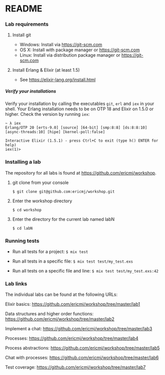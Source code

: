 # README

### Lab requirements

  1. Install git
     - Windows: Install via https://git-scm.com
     - OS X: Install with package manager or https://git-scm.com
     - Linux: Install via distribution package manager or https://git-scm.com

  2. Install Erlang & Elixir (at least 1.5)
     - See https://elixir-lang.org/install.html

##### Verify your installations

Verify your installation by calling the executables `git`, `erl` and `iex` in
your shell. Your Erlang installation needs to be on OTP 18 and Elixir on 1.5.0
or higher. Check the version by running `iex`:

```
~ λ iex
Erlang/OTP 20 [erts-9.0] [source] [64-bit] [smp:8:8] [ds:8:8:10] [async-threads:10] [hipe] [kernel-poll:false]

Interactive Elixir (1.5.1) - press Ctrl+C to exit (type h() ENTER for help)
iex(1)>
```


### Installing a lab

The repository for all labs is found at https://github.com/ericmj/workshop.

  1. git clone from your console

        ```$ git clone git@github.com:ericmj/workshop.git```

  2. Enter the workshop directory

        ```$ cd workshop```

  2. Enter the directory for the current lab named labN

        ```$ cd labN```


### Running tests

 * Run all tests for a project: `$ mix test`

 * Run all tests in a specific file: `$ mix test test/my_test.exs`

 * Run all tests on a specific file and line: `$ mix test test/my_test.exs:42`


### Lab links

The individual labs can be found at the following URLs:

Elixir basics: https://github.com/ericmj/workshop/tree/master/lab1

Data structures and higher order functions: https://github.com/ericmj/workshop/tree/master/lab2

Implement a chat: https://github.com/ericmj/workshop/tree/master/lab3

Processes: https://github.com/ericmj/workshop/tree/master/lab4

Process abstractions: https://github.com/ericmj/workshop/tree/master/lab5

Chat with processes: https://github.com/ericmj/workshop/tree/master/lab6

Test coverage: https://github.com/ericmj/workshop/tree/master/lab7

